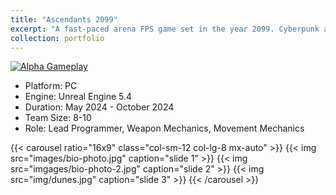 ```yaml
---
title: "Ascendants 2099"
excerpt: "A fast-paced arena FPS game set in the year 2099. Cyberpunk androids are trying to control humans while Solarpunk soldiers are trying to take down the android regime. <br/><img src='/images/Ascendants-light-blue-with-glow.webp'>"
collection: portfolio
---
```


[![Alpha Gameplay](https://markdown-videos-api.jorgenkh.no/url?url=https%3A%2F%2Fyoutu.be%2FFyOAyGaxZUE)](https://youtu.be/FyOAyGaxZUE)

- Platform: PC
- Engine: Unreal Engine 5.4
- Duration: May 2024 - October 2024
- Team Size: 8-10
- Role: Lead Programmer, Weapon Mechanics, Movement Mechanics

{{< carousel ratio="16x9" class="col-sm-12 col-lg-8 mx-auto" >}}
  {{< img src="images/bio-photo.jpg" caption="slide 1" >}}
  {{< img src="imgages/bio-photo-2.jpg" caption="slide 2" >}}
  {{< img src="img/dunes.jpg" caption="slide 3" >}}
{{< /carousel >}}
